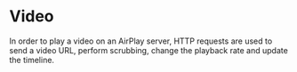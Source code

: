 # Video
In order to play a video on an AirPlay server, HTTP requests are used to
send a video URL, perform scrubbing, change the playback rate and update
the timeline.
